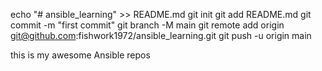 echo "# ansible_learning" >> README.md
git init
git add README.md
git commit -m "first commit"
git branch -M main
git remote add origin git@github.com:fishwork1972/ansible_learning.git
git push -u origin main

this is my awesome Ansible repos
